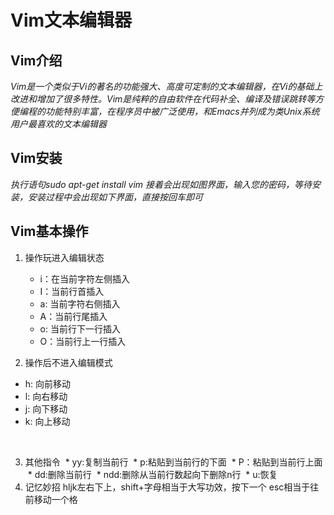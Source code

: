 # Vim文本编辑器
## Vim介绍
*Vim是一个类似于Vi的著名的功能强大、高度可定制的文本编辑器，在Vi的基础上改进和增加了很多特性。Vim是纯粹的自由软件在代码补全、编译及错误跳转等方便编程的功能特别丰富，在程序员中被广泛使用，和Emacs并列成为类Unix系统用户最喜欢的文本编辑器*
## Vim安装
*执行语句sudo apt-get install vim*
*接着会出现如图界面，输入您的密码，等待安装，安装过程中会出现如下界面，直接按回车即可*
## Vim基本操作
1. 操作玩进入编辑状态

   * i：在当前字符左侧插入      
   * I：当前行首插入               
   * a: 当前字符右侧插入                   
   * A：当前行尾插入                   
   * o: 当前行下一行插入                   
   * O：当前行上一行插入  
   
2. 操作后不进入编辑模式           
* h: 向前移动                
* l: 向右移动                   
 * j: 向下移动                       
 * k: 向上移动 


   
   
  
                   
   
3. 其他指令
  * yy:复制当前行
  * p:粘贴到当前行的下面
  * P：粘贴到当前行上面
  * dd:删除当前行
  * ndd:删除从当前行数起向下删除n行
  * u:恢复
4. 记忆妙招
hljk左右下上，shift+字母相当于大写功效，按下一个 esc相当于往前移动一个格     


    

